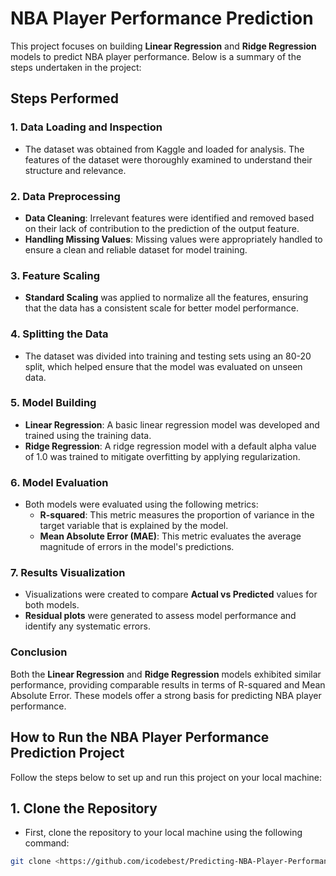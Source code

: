 # NBA Player Performance Prediction

This project focuses on building **Linear Regression** and **Ridge Regression** models to predict NBA player performance. Below is a summary of the steps undertaken in the project:

## Steps Performed

### 1. **Data Loading and Inspection**
   - The dataset was obtained from Kaggle and loaded for analysis. The features of the dataset were thoroughly examined to understand their structure and relevance.

### 2. **Data Preprocessing**
   - **Data Cleaning**: Irrelevant features were identified and removed based on their lack of contribution to the prediction of the output feature.
   - **Handling Missing Values**: Missing values were appropriately handled to ensure a clean and reliable dataset for model training.

### 3. **Feature Scaling**
   - **Standard Scaling** was applied to normalize all the features, ensuring that the data has a consistent scale for better model performance.

### 4. **Splitting the Data**
   - The dataset was divided into training and testing sets using an 80-20 split, which helped ensure that the model was evaluated on unseen data.

### 5. **Model Building**
   - **Linear Regression**: A basic linear regression model was developed and trained using the training data.
   - **Ridge Regression**: A ridge regression model with a default alpha value of 1.0 was trained to mitigate overfitting by applying regularization.

### 6. **Model Evaluation**
   - Both models were evaluated using the following metrics:
     - **R-squared**: This metric measures the proportion of variance in the target variable that is explained by the model.
     - **Mean Absolute Error (MAE)**: This metric evaluates the average magnitude of errors in the model's predictions.

### 7. **Results Visualization**
   - Visualizations were created to compare **Actual vs Predicted** values for both models.
   - **Residual plots** were generated to assess model performance and identify any systematic errors.

### Conclusion

Both the **Linear Regression** and **Ridge Regression** models exhibited similar performance, providing comparable results in terms of R-squared and Mean Absolute Error. These models offer a strong basis for predicting NBA player performance.


## How to Run the NBA Player Performance Prediction Project

Follow the steps below to set up and run this project on your local machine:

## 1. **Clone the Repository**
   - First, clone the repository to your local machine using the following command:
   ```bash
   git clone <https://github.com/icodebest/Predicting-NBA-Player-Performance> 

